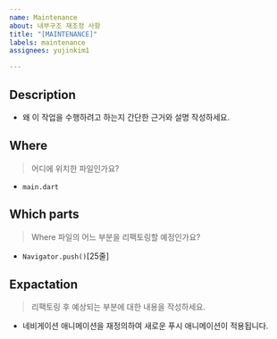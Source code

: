 ```yaml
---
name: Maintenance
about: 내부구조 재조정 사항
title: "[MAINTENANCE]"
labels: maintenance
assignees: yujinkim1

---
```


## Description

- 왜 이 작업을 수행하려고 하는지 간단한 근거와 설명 작성하세요.

## Where
> 어디에 위치한 파일인가요?

- `main.dart`

## Which parts
> Where 파일의 어느 부분을 리팩토링할 예정인가요?

- `Navigator.push()`[25줄]

## Expactation
> 리팩토링 후 예상되는 부분에 대한 내용을 작성하세요.

- 네비게이션 애니메이션을 재정의하여 새로운 푸시 애니메이션이 적용됩니다.
